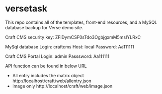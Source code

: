 # versetask
This repo contains all of the templates, front-end resources, and a MySQL database backup for Verse demo site.

Craft CMS security key: ZFiDymCSF0sTdo3OgbjgxmM5msIYLRxC

MySql database 
Login: craftcms
Host: local
Password: Aa111111

Craft CMS Portal
Login: admin
Passsword: Aa111111

API function can be found in below URL
- All entry includes the matrix object
http://localhost/craft/web/allentry.json
- image only
http://localhost/craft/web/image.json
